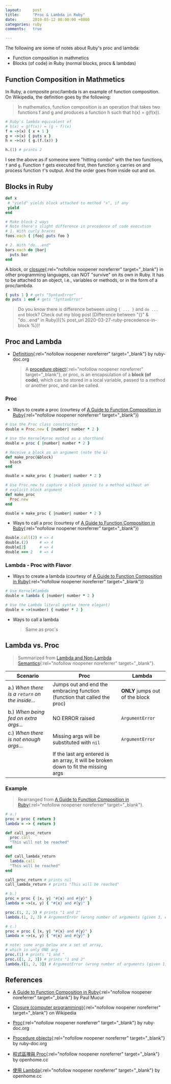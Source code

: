 ```yaml
---
layout:     post
title:      "Proc & Lambda in Ruby"
date:       2019-05-12 00:00:00 +0800
categories: ruby
comments:   true

---
```


The following are some of notes about Ruby's proc and lambda:
- Function composition in mathmetics
- Blocks (of code) in Ruby (normal blocks, procs & lambdas)

## Function Composition in Mathmetics
In Ruby, a composite proc/lambda is an example of function composition. On Wikipedia, the definition goes by the following:
  > In mathematics, function composition is an operation that takes two functions f and g and produces a function h such that h(x) = g(f(x)).

```ruby
# Ruby's lambda equivalent of
# h(x) = g(f(x)) = (g ∘ f)(x)
f = ->(x) { x + 1 }
g = ->(x) { puts x }
h = ->(x) { g.(f.(x)) }

h.(1) # prints 2
```

I see the above as if someone were "hitting combo" with the two functions, `f` and `g`. Function `f` gets executed first, then function `g` carries on and process function `f`'s output. And the order goes from inside out and on.

## Blocks in Ruby
```ruby
def x
 # "yield" yields block attached to method "x", if any
 yield
end

# Make block 2 ways
# Note there's slight difference in precedence of code execution
# 1. With curly braces
foos.each { |foo| puts foo }

# 2. With "do...end"
bars.each do |bar|
  puts bar
end
```

A block, or [closure](https://en.wikipedia.org/wiki/Closure_(computer_programming)){:rel="nofollow noopener noreferrer" target="_blank"} in other programming languages, can NOT "survive" on its own in Ruby. It has to be attached to an object, i.e., variables or methods, or in the form of a proc/lambda.

```ruby
{ puts 1 } # gets "SyntaxError"
do puts 1 end # gets "SyntaxError"
```

> Do you know there is difference between using `{ ... }` and `do ... end` block? Check out my blog post [Difference between "{}" & "do...end" in Ruby]({% post_url 2020-03-27-ruby-precedence-in-block %})!

## Proc and Lambda
- [Definition](http://ruby-doc.org/core-2.6.3/Proc.html#class-Proc-label-Lambda+and+non-lambda+semantics){:rel="nofollow noopener noreferrer" target="_blank"} by ruby-doc.org
  > A [procedure object](https://ruby-doc.org/docs/ruby-doc-bundle/UsersGuide/rg/procobjects.html){:rel="nofollow noopener noreferrer" target="_blank"}, or proc, is an encapsulation of a **block (of code)**, which can be stored in a local variable, passed to a method or another proc, and can be called.

### Proc
- Ways to create a proc (courtesy of [A Guide to Function Composition in Ruby](https://www.ghostcassette.com/function-composition-in-ruby/#functions-in-ruby){:rel="nofollow noopener noreferrer" target="_blank"})

```ruby
# Use the Proc class constructor
double = Proc.new { |number| number * 2 }

# Use the Kernel#proc method as a shorthand
double = proc { |number| number * 2 }

# Receive a block as an argument (note the &)
def make_proc(&block)
  block
end

double = make_proc { |number| number * 2 }

# Use Proc.new to capture a block passed to a method without an
# explicit block argument
def make_proc
  Proc.new
end

double = make_proc { |number| number * 2 }
```

- Ways to call a proc (courtesy of [A Guide to Function Composition in Ruby](https://www.ghostcassette.com/function-composition-in-ruby/#functions-in-ruby){:rel="nofollow noopener noreferrer" target="_blank"})

```ruby
double.call(2) # => 4
double.(2)     # => 4
double[2]      # => 4
double === 2   # => 4
```

### Lambda - Proc with Flavor
- Ways to create a lambda (courtesy of [A Guide to Function Composition in Ruby](https://www.ghostcassette.com/function-composition-in-ruby/#functions-in-ruby){:rel="nofollow noopener noreferrer" target="_blank"})

```ruby
# Use Kernel#lambda
double = lambda { |number| number * 2 }

# Use the Lambda literal syntax (more elegant)
double = ->(number) { number * 2 }
```

- Ways to call a lambda
  > Same as proc's

## Lambda vs. Proc
> Summarized from [Lambda and Non-Lambda Semantics](http://ruby-doc.org/core-2.6.3/Proc.html#class-Proc-label-Lambda+and+non-lambda+semantics){:rel="nofollow noopener noreferrer" target="_blank"}.

|Scenario|Proc|Lambda|
|---|---|---|
|a.) *When there is a `return` on the inside...*|Jumps out and end the embracing function (function that called the proc)|**ONLY** jumps out of the block|
|b.) *When being fed on extra args...*|NO ERROR raised|`ArgumentError`|
|c.) *When there is not enough args...*|Missing args will be substituted with `nil`|`ArgumentError`|
||If the last arg entered is an array, it will be broken down to fit the missing args||

### Example
  > Rearranged from [A Guide to Function Composition in Ruby](https://www.ghostcassette.com/function-composition-in-ruby/#functions-in-ruby){:rel="nofollow noopener noreferrer" target="_blank"}.

```ruby
# a.)
proc = proc { return }
lambda = -> { return }

def call_proc_return
  proc.call
  "This will not be reached"
end

def call_lambda_return
  lambda.call
  "This will be reached"
end

call_proc_return # prints nil
call_lambda_return # prints "This will be reached"
```

```ruby
# b.)
proc = proc { |x, y| "#{x} and #{y}" }
lambda = ->(x, y) { "#{x} and #{y}" }

proc.(1, 2, 3) # prints "1 and 2"
lambda.(1, 2, 3) # ArgumentError (wrong number of arguments (given 3, expected 2))
```

```ruby
# c.)
proc = proc { |x, y| "#{x} and #{y}" }
lambda = ->(x, y) { "#{x} and #{y}" }

# note: some args below are a set of array,
# which is only ONE arg
proc.(1) # prints "1 and "
proc.([1, 2, 3]) # prints "1 and 2"
lambda.([1, 2, 3]) # ArgumentError (wrong number of arguments (given 1, expected 2))
```

## References
- [A Guide to Function Composition in Ruby](https://www.ghostcassette.com/function-composition-in-ruby/){:rel="nofollow noopener noreferrer" target="_blank"} by Paul Mucur

- [Closure (computer programming)](https://en.wikipedia.org/wiki/Closure_(computer_programming)){:rel="nofollow noopener noreferrer" target="_blank"} on Wikipedia

- [Proc](http://ruby-doc.org/core-2.6.3/Proc.html#class-Proc-label-Lambda+and+non-lambda+semantics){:rel="nofollow noopener noreferrer" target="_blank"} by ruby-doc.org

- [Procedure objects](https://ruby-doc.org/docs/ruby-doc-bundle/UsersGuide/rg/procobjects.html){:rel="nofollow noopener noreferrer" target="_blank"} by ruby-doc.org

- [程式區塊與 Proc](https://openhome.cc/Gossip/Ruby/Proc.html){:rel="nofollow noopener noreferrer" target="_blank"} by openhome.cc

- [使用 Lambda](https://openhome.cc/Gossip/Ruby/Lamdba.html){:rel="nofollow noopener noreferrer" target="_blank"} by openhome.cc
